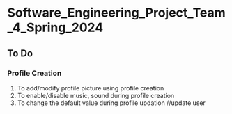 # Software_Engineering_Project_Team_4_Spring_2024

## To Do
### Profile Creation
1. To add/modify profile picture using profile creation
2. To enable/disable music, sound during profile creation
3. To change the default value during profile updation //update user
